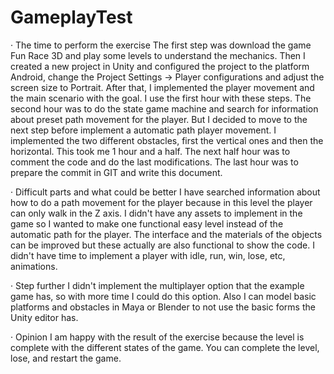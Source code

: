 # GameplayTest

· The time to perform the exercise
The first step was download the game Fun Race 3D and play some levels to understand the mechanics.
Then I created a new project in Unity and configured the project to the platform Android, change the Project Settings -> Player configurations and adjust the screen size to Portrait.
After that, I implemented the player movement and the main scenario with the goal. I use the first hour with these steps.
The second hour was to do the state game machine and search for information about preset path movement for the player. But I decided to move to the next step before implement a automatic path player movement.
I implemented the two different obstacles, first the vertical ones and then the horizontal. This took me 1 hour and a half.
The next half hour was to comment the code and do the last modifications.
The last hour was to prepare the commit in GIT and write this document.


· Difficult parts and what could be better
I have searched information about how to do a path movement for the player because in this level the player can only walk in the Z axis.
I didn't have any assets to implement in the game so I wanted to make one functional easy level instead of the automatic path for the player.
The interface and the materials of the objects can be improved but these actually are also functional to show the code.
I didn't have time to implement a player with idle, run, win, lose, etc, animations.

· Step further
I didn't implement the multiplayer option that the example game has, so with more time I could do this option.
Also I can model basic platforms and obstacles in Maya or Blender to not use the basic forms the Unity editor has.

· Opinion
I am happy with the result of the exercise because the level is complete with the different states of the game. You can complete the level, lose, and restart the game.
